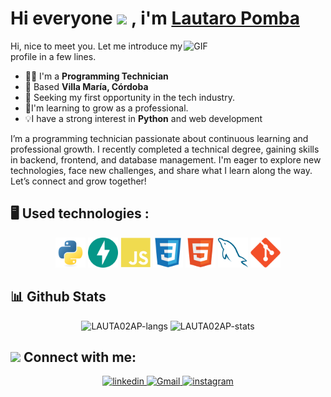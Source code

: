 # Hi everyone <img src="https://media.giphy.com/media/hvRJCLFzcasrR4ia7z/giphy.gif" width="30px"> , i'm <a href="https://github.com/LAUTA02AP">Lautaro Pomba</a>
<img align="right" alt="GIF" src="https://github.com/abhisheknaiidu/abhisheknaiidu/blob/master/code.gif?raw=true" width="45%" />
<p width="45%">
Hi, nice to meet you. Let me introduce my profile in a few lines.
  <ul>
    <li>👨‍💻 I'm a <b>Programming Technician</b></li>
    <li>📍 Based <b>Villa María, Córdoba</b></li>
    <li>🎯 Seeking my first opportunity in the tech industry.</li>
    <li>🌱I'm learning to grow as a professional.</li>
    <li>💡I have a strong interest in <b>Python</b> and web development</li>
  </ul>
I’m a programming technician passionate about continuous learning and professional growth. I recently completed a technical degree, gaining skills in backend, frontend, and database management. I'm eager to explore new technologies, face new challenges, and share what I learn along the way. Let’s connect and grow together!
</p>

## 🖥️ Used technologies :
<p align="center">
    <img src="https://github.com/devicons/devicon/blob/master/icons/python/python-original.svg" width="48" height="48" alt="Python"/>
    <img src="https://github.com/devicons/devicon/blob/master/icons/fastapi/fastapi-original.svg" width="48" height="48" alt="FastApi"/>
    <img src="https://github.com/devicons/devicon/blob/master/icons/javascript/javascript-plain.svg" width="48" height="48" alt="JavaScript"/>
    <img src="https://github.com/devicons/devicon/blob/master/icons/css3/css3-original.svg" width="48" height="48" alt="css"/>
    <img src="https://github.com/devicons/devicon/blob/master/icons/html5/html5-original.svg" width="48" height="48" alt="html"/>
    <img src="https://github.com/devicons/devicon/blob/master/icons/mysql/mysql-original.svg" width="48" height="48" alt="Python"/>
    <img src="https://github.com/devicons/devicon/blob/master/icons/git/git-original.svg" width="48" height="48" alt="git"/>
</p>

## 📊 Github Stats
<p>
  <div align="center">
  <img height="150em" src="https://github-readme-stats.vercel.app/api/top-langs/?username=LAUTA02AP&layout=compact&show_icon=true&theme=algolia" alt="LAUTA02AP-langs"/>
  <img height="150em" src="https://github-readme-stats.vercel.app/api/?username=LAUTA02AP&layout=compact&show_icon=true&theme=algolia" alt="LAUTA02AP-stats"/>
</div>
</p>

## <img src='https://raw.githubusercontent.com/ShahriarShafin/ShahriarShafin/main/Assets/handshake.gif' width="80px"> Connect with me:
<p align="center">
  <a href="https://www.linkedin.com/in/lautaro-pomba-abab77227/" target="_blank" rel="noopener noreferrer">
    <img src="https://img.icons8.com/?size=100&id=xuvGCOXi8Wyg&format=png&color=000000" width="48" height="48" alt="linkedin" />
  </a>
  
 <a href="https://mail.google.com/mail/?view=cm&fs=1&to=lautaro2002ap@gmail.com" target="_blank" rel="noopener noreferrer">
  <img src="https://img.icons8.com/?size=100&id=qyRpAggnV0zH&format=png&color=000000" alt="Gmail" width="48" height="48" />
</a>

  <a href="https://www.instagram.com/lauti_pomba/" target="_blank" rel="noopener noreferrer">
    <img src="https://img.icons8.com/?size=100&id=Xy10Jcu1L2Su&format=png&color=000000" width="48" height="48" alt="instagram" />
  </a>
</p>
 
<!--
**LAUTA02AP/LAUTA02AP** is a ✨ _special_ ✨ repository because its `README.md` (this file) appears on your GitHub profile.

Here are some ideas to get you started:

- 🔭 i’m currently working on ...
- 🌱 I’m currently learning ...
- 👯 I’m looking to collaborate on ...
- 🤔 I’m looking for help with ...
- 💬 Ask me about ...
- 📫 How to reach me: ...
- 😄 Pronouns: ...
- ⚡ Fun fact: ...
-->
